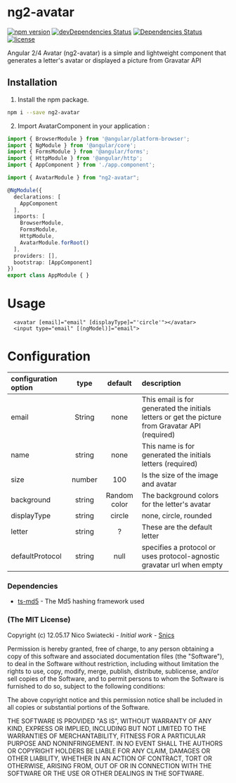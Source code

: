 # ng2-avatar

[![npm version](https://img.shields.io/npm/v/ng2-avatar.svg?style=flat-square)](https://www.npmjs.com/package/snic/ng2-avatar)
[![devDependencies Status](https://img.shields.io/david/dev/snics/ng2-avatar.svg?style=flat-square)](https://david-dm.org/snics/ng2-avatar?type=dev)
[![Dependencies Status](https://david-dm.org/snics/ng2-avatar/status.svg)](https://david-dm.org/snics/ng2-avatar)
[![license](https://img.shields.io/github/license/mashape/apistatus.svg?style=flat-square)](https://github.com/snics/ng2-avatar#the-mit-license)

Angular 2/4 Avatar (ng2-avatar) is a simple and lightweight component that generates a letter's avatar or displayed a picture from Gravatar API

## Installation
1. Install the npm package.
```bash
npm i --save ng2-avatar
```

2. Import AvatarComponent in your application :
```TypeScript
import { BrowserModule } from '@angular/platform-browser';
import { NgModule } from '@angular/core';
import { FormsModule } from '@angular/forms';
import { HttpModule } from '@angular/http';
import { AppComponent } from './app.component';

import { AvatarModule } from "ng2-avatar";

@NgModule({
  declarations: [
    AppComponent
  ],
  imports: [
    BrowserModule,
    FormsModule,
    HttpModule,
    AvatarModule.forRoot()
  ],
  providers: [],
  bootstrap: [AppComponent]
})
export class AppModule { }

```

# Usage
```
  <avatar [email]="email" [displayType]="'circle'"></avatar>
  <input type="email" [(ngModel)]="email">
```

# Configuration
| configuration option |  type  |   default    | description                                                                                      |
|:---------------------|:------:|:------------:|:-------------------------------------------------------------------------------------------------|
| email                | String |     none     | This email is for generated the initials letters or get the picture from Gravatar API (required) |
| name                 | string |     none     | This name is for generated the initials letters (required)                                       |
| size                 | number |     100      | Is the size of the image and avatar                                                              |
| background           | string | Random color | The background colors for the letter's avatar                                                    |
| displayType          | string |    circle    | none, circle, rounded                                                                              |
| letter               | string |      ?       | These are the default letter                                                                     |
| defaultProtocol      | string |      null    | specifies a protocol or uses protocol-agnostic gravatar url when empty                              |


### Dependencies

* [ts-md5](https://github.com/cotag/ts-md5) - The Md5 hashing framework used

### (The MIT License)

Copyright (c) 12.05.17 Nico Swiatecki - *Initial work* - [Snics](https://github.com/snics)

Permission is hereby granted, free of charge, to any person obtaining a copy of this software and associated documentation files (the "Software"), to deal in the Software without restriction, including without limitation the rights to use, copy, modify, merge, publish, distribute, sublicense, and/or sell copies of the Software, and to permit persons to whom the Software is furnished to do so, subject to the following conditions:

The above copyright notice and this permission notice shall be included in all copies or substantial portions of the Software.

THE SOFTWARE IS PROVIDED "AS IS", WITHOUT WARRANTY OF ANY KIND, EXPRESS OR IMPLIED, INCLUDING BUT NOT LIMITED TO THE WARRANTIES OF MERCHANTABILITY, FITNESS FOR A PARTICULAR PURPOSE AND NONINFRINGEMENT. IN NO EVENT SHALL THE AUTHORS OR COPYRIGHT HOLDERS BE LIABLE FOR ANY CLAIM, DAMAGES OR OTHER LIABILITY, WHETHER IN AN ACTION OF CONTRACT, TORT OR OTHERWISE, ARISING FROM, OUT OF OR IN CONNECTION WITH THE SOFTWARE OR THE USE OR OTHER DEALINGS IN THE SOFTWARE.
